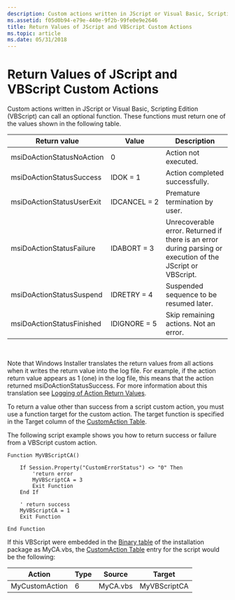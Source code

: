 ```yaml
---
description: Custom actions written in JScript or Visual Basic, Scripting Edition (VBScript) can call an optional function. These functions must return one of the values shown in the following table.
ms.assetid: f05d0b94-e79e-440e-9f2b-99fe0e9e2646
title: Return Values of JScript and VBScript Custom Actions
ms.topic: article
ms.date: 05/31/2018
---
```


# Return Values of JScript and VBScript Custom Actions

Custom actions written in JScript or Visual Basic, Scripting Edition (VBScript) can call an optional function. These functions must return one of the values shown in the following table.



| Return value              | Value        | Description                                                                                                |
|---------------------------|--------------|------------------------------------------------------------------------------------------------------------|
| msiDoActionStatusNoAction | 0            | Action not executed.                                                                                       |
| msiDoActionStatusSuccess  | IDOK = 1     | Action completed successfully.                                                                             |
| msiDoActionStatusUserExit | IDCANCEL = 2 | Premature termination by user.                                                                             |
| msiDoActionStatusFailure  | IDABORT = 3  | Unrecoverable error. Returned if there is an error during parsing or execution of the JScript or VBScript. |
| msiDoActionStatusSuspend  | IDRETRY = 4  | Suspended sequence to be resumed later.                                                                    |
| msiDoActionStatusFinished | IDIGNORE = 5 | Skip remaining actions. Not an error.                                                                      |



 

Note that Windows Installer translates the return values from all actions when it writes the return value into the log file. For example, if the action return value appears as 1 (one) in the log file, this means that the action returned msiDoActionStatusSuccess. For more information about this translation see [Logging of Action Return Values](logging-of-action-return-values.md).

To return a value other than success from a script custom action, you must use a function target for the custom action. The target function is specified in the Target column of the [CustomAction Table](customaction-table.md).

The following script example shows you how to return success or failure from a VBScript custom action.


```VB
Function MyVBScriptCA()

    If Session.Property("CustomErrorStatus") <> "0" Then
        'return error
        MyVBScriptCA = 3
        Exit Function
    End If

    ' return success
    MyVBScriptCA = 1
    Exit Function

End Function
```



If this VBScript were embedded in the [Binary table](binary-table.md) of the installation package as MyCA.vbs, the [CustomAction Table](customaction-table.md) entry for the script would be the following:



| Action         | Type | Source   | Target       |
|----------------|------|----------|--------------|
| MyCustomAction | 6    | MyCA.vbs | MyVBScriptCA |



 

 

 



